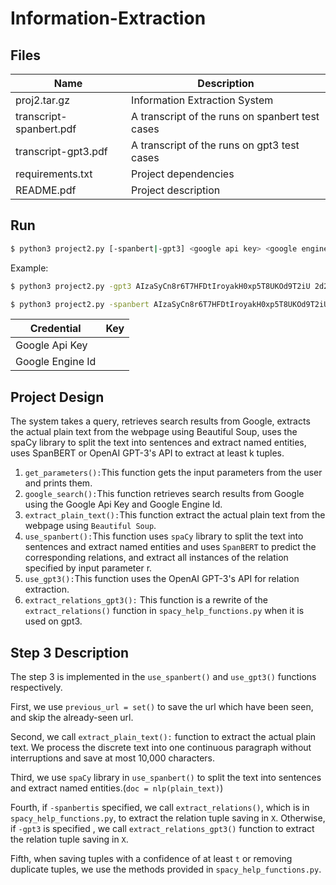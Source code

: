 # Information-Extraction

## Files
Name | Description
--- | ---
proj2.tar.gz | Information Extraction System
transcript-spanbert.pdf | A transcript of the runs on spanbert test cases
transcript-gpt3.pdf | A transcript of the runs on gpt3 test cases
requirements.txt | Project dependencies
README.pdf | Project description

## Run
```bash
$ python3 project2.py [-spanbert|-gpt3] <google api key> <google engine id> <openai secret key> <r> <t> <q> <k>
```
Example:  
```bash
$ python3 project2.py -gpt3 AIzaSyCn8r6T7HFDtIroyakH0xp5T8UKOd9T2iU 2d27291d6a2f66dc1 <openai secret key> 1 0.7 "mark zuckerberg harvard" 10
```
```bash
$ python3 project2.py -spanbert AIzaSyCn8r6T7HFDtIroyakH0xp5T8UKOd9T2iU 2d27291d6a2f66dc1 <openai secret key> 1 0.7 "mark zuckerberg harvard" 10
```

Credential | Key
--- | ---
Google Api Key | 
Google Engine Id | 


## Project Design
The system takes a query, retrieves search results from Google, extracts the actual plain text from the webpage using Beautiful Soup, uses the spaCy library to split the text into sentences and extract named entities, uses SpanBERT or  OpenAI GPT-3's API to extract at least k tuples.
1. ``get_parameters():``This function gets the input parameters from the user and prints them.
2. ``google_search():``This function retrieves search results from Google using the Google Api Key and Google Engine Id.
3. ``extract_plain_text():``This function extract the actual plain text from the webpage using ``Beautiful Soup``.
4. ``use_spanbert():``This function uses ``spaCy`` library to split the text into sentences and extract named entities and uses ``SpanBERT`` to predict the corresponding relations, and extract all instances of the relation specified by input parameter r.
5. ``use_gpt3():``This function uses the OpenAI GPT-3's API for relation extraction.
6. ``extract_relations_gpt3():`` This function is a rewrite of the ``extract_relations()`` function in ``spacy_help_functions.py`` when it is used on gpt3.

## Step 3 Description
The step 3 is implemented in the ``use_spanbert()`` and ``use_gpt3()`` functions respectively.  

First, we use ``previous_url = set()`` to save the url which have been seen, and skip the already-seen url.  

Second, we call ``extract_plain_text():`` function to extract the actual plain text. We process the discrete text into one continuous paragraph without interruptions and save at most 10,000 characters.

Third, we use ``spaCy`` library in ``use_spanbert()`` to split the text into sentences and extract named entities.(``doc = nlp(plain_text)``)

Fourth, if ``-spanbertis`` specified, we call ``extract_relations()``, which is in ``spacy_help_functions.py``, to extract the relation tuple saving in ``X``. Otherwise, if ``-gpt3`` is specified , we call ``extract_relations_gpt3()`` function to extract the relation tuple saving in ``X``.

Fifth, when saving tuples with a confidence of at least ``t`` or removing duplicate tuples, we use the methods provided in ``spacy_help_functions.py``.







